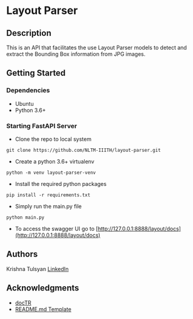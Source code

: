 # Layout Parser

## Description

This is an API that facilitates the use Layout Parser models to detect and extract
the Bounding Box information from JPG images.

## Getting Started

### Dependencies

* Ubuntu
* Python 3.6+

### Starting FastAPI Server

* Clone the repo to local system
```
git clone https://github.com/NLTM-IIITH/layout-parser.git
```
* Create a python 3.6+ virtualenv
```
python -m venv layout-parser-venv
```
* Install the required python packages
```
pip install -r requirements.txt
```
* Simply run the main.py file
```
python main.py
```
* To access the swagger UI go to [http://127.0.0.1:8888/layout/docs](http://127.0.0.1:8888/layout/docs)

## Authors

Krishna Tulsyan
[LinkedIn](https://www.linkedin.com/in/krishna-tulsyan/)

<!-- ## License

This project is licensed under the [NAME HERE] License - see the LICENSE.md file for details -->

## Acknowledgments

* [docTR](https://github.com/mindee/doctr)
* [README.md Template](https://gist.github.com/DomPizzie/7a5ff55ffa9081f2de27c315f5018afc)
